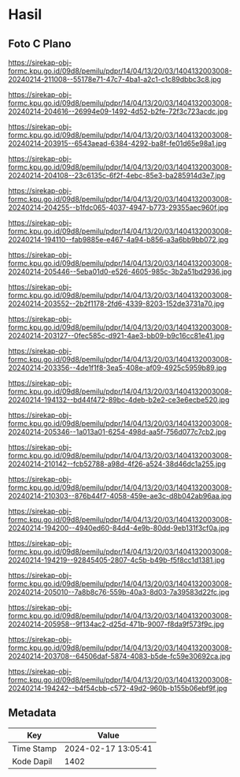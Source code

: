# Hasil

## Foto C Plano

https://sirekap-obj-formc.kpu.go.id/09d8/pemilu/pdpr/14/04/13/20/03/1404132003008-20240214-211008--55178e71-47c7-4ba1-a2c1-c1c89dbbc3c8.jpg

https://sirekap-obj-formc.kpu.go.id/09d8/pemilu/pdpr/14/04/13/20/03/1404132003008-20240214-204616--26994e09-1492-4d52-b2fe-72f3c723acdc.jpg

https://sirekap-obj-formc.kpu.go.id/09d8/pemilu/pdpr/14/04/13/20/03/1404132003008-20240214-203915--6543aead-6384-4292-ba8f-fe01d65e98a1.jpg

https://sirekap-obj-formc.kpu.go.id/09d8/pemilu/pdpr/14/04/13/20/03/1404132003008-20240214-204108--23c6135c-6f2f-4ebc-85e3-ba285914d3e7.jpg

https://sirekap-obj-formc.kpu.go.id/09d8/pemilu/pdpr/14/04/13/20/03/1404132003008-20240214-204255--b1fdc065-4037-4947-b773-29355aec960f.jpg

https://sirekap-obj-formc.kpu.go.id/09d8/pemilu/pdpr/14/04/13/20/03/1404132003008-20240214-194110--fab9885e-e467-4a94-b856-a3a6bb9bb072.jpg

https://sirekap-obj-formc.kpu.go.id/09d8/pemilu/pdpr/14/04/13/20/03/1404132003008-20240214-205446--5eba01d0-e526-4605-985c-3b2a51bd2936.jpg

https://sirekap-obj-formc.kpu.go.id/09d8/pemilu/pdpr/14/04/13/20/03/1404132003008-20240214-203552--2b2f1178-2fd6-4339-8203-152de3731a70.jpg

https://sirekap-obj-formc.kpu.go.id/09d8/pemilu/pdpr/14/04/13/20/03/1404132003008-20240214-203127--0fec585c-d921-4ae3-bb09-b9c16cc81e41.jpg

https://sirekap-obj-formc.kpu.go.id/09d8/pemilu/pdpr/14/04/13/20/03/1404132003008-20240214-203356--4de1f1f8-3ea5-408e-af09-4925c5959b89.jpg

https://sirekap-obj-formc.kpu.go.id/09d8/pemilu/pdpr/14/04/13/20/03/1404132003008-20240214-194132--bd44f472-89bc-4deb-b2e2-ce3e6ecbe520.jpg

https://sirekap-obj-formc.kpu.go.id/09d8/pemilu/pdpr/14/04/13/20/03/1404132003008-20240214-205346--1a013a01-6254-498d-aa5f-756d077c7cb2.jpg

https://sirekap-obj-formc.kpu.go.id/09d8/pemilu/pdpr/14/04/13/20/03/1404132003008-20240214-210142--fcb52788-a98d-4f26-a524-38d46dc1a255.jpg

https://sirekap-obj-formc.kpu.go.id/09d8/pemilu/pdpr/14/04/13/20/03/1404132003008-20240214-210303--876b44f7-4058-459e-ae3c-d8b042ab96aa.jpg

https://sirekap-obj-formc.kpu.go.id/09d8/pemilu/pdpr/14/04/13/20/03/1404132003008-20240214-194200--4940ed60-84d4-4e9b-80dd-9eb131f3cf0a.jpg

https://sirekap-obj-formc.kpu.go.id/09d8/pemilu/pdpr/14/04/13/20/03/1404132003008-20240214-194219--92845405-2807-4c5b-b49b-f5f8cc1d1381.jpg

https://sirekap-obj-formc.kpu.go.id/09d8/pemilu/pdpr/14/04/13/20/03/1404132003008-20240214-205010--7a8b8c76-559b-40a3-8d03-7a39583d22fc.jpg

https://sirekap-obj-formc.kpu.go.id/09d8/pemilu/pdpr/14/04/13/20/03/1404132003008-20240214-205958--9f134ac2-d25d-471b-9007-f8da9f573f9c.jpg

https://sirekap-obj-formc.kpu.go.id/09d8/pemilu/pdpr/14/04/13/20/03/1404132003008-20240214-203708--64506daf-5874-4083-b5de-fc59e30692ca.jpg

https://sirekap-obj-formc.kpu.go.id/09d8/pemilu/pdpr/14/04/13/20/03/1404132003008-20240214-194242--b4f54cbb-c572-49d2-960b-b155b06ebf9f.jpg


## Metadata

| Key        | Value               |
| ---------- | ------------------- |
| Time Stamp | 2024-02-17 13:05:41 |
| Kode Dapil | 1402                |



